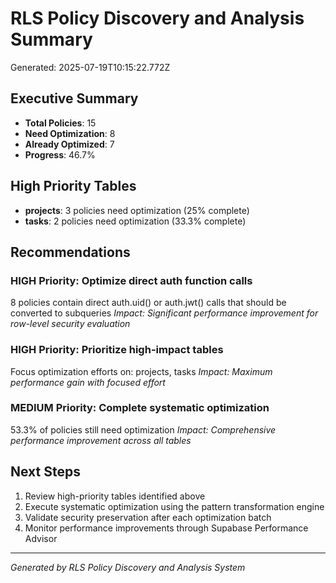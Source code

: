 # RLS Policy Discovery and Analysis Summary

Generated: 2025-07-19T10:15:22.772Z

## Executive Summary

- **Total Policies**: 15
- **Need Optimization**: 8
- **Already Optimized**: 7
- **Progress**: 46.7%

## High Priority Tables

- **projects**: 3 policies need optimization (25% complete)
- **tasks**: 2 policies need optimization (33.3% complete)

## Recommendations

### HIGH Priority: Optimize direct auth function calls
8 policies contain direct auth.uid() or auth.jwt() calls that should be converted to subqueries
*Impact: Significant performance improvement for row-level security evaluation*

### HIGH Priority: Prioritize high-impact tables
Focus optimization efforts on: projects, tasks
*Impact: Maximum performance gain with focused effort*

### MEDIUM Priority: Complete systematic optimization
53.3% of policies still need optimization
*Impact: Comprehensive performance improvement across all tables*

## Next Steps

1. Review high-priority tables identified above
2. Execute systematic optimization using the pattern transformation engine
3. Validate security preservation after each optimization batch
4. Monitor performance improvements through Supabase Performance Advisor

---
*Generated by RLS Policy Discovery and Analysis System*

